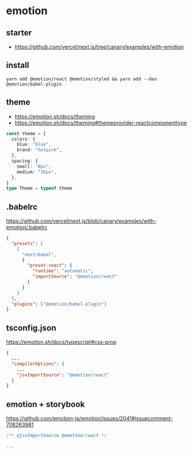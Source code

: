 # emotion
## starter
* https://github.com/vercel/next.js/tree/canary/examples/with-emotion

## install
```shell
yarn add @emotion/react @emotion/styled && yarn add --dev @emotion/babel-plugin
```
## theme
* https://emotion.sh/docs/theming
* https://emotion.sh/docs/theming#themeprovider-reactcomponenttype
```typescript
const theme = {
  colors: {
    blue: "blue",
    brand: "hotpink",
  },
  spacing: {
    small: "8px",
    medium: "16px",
  },
}
type Theme = typeof theme
```

## .babelrc
https://github.com/vercel/next.js/blob/canary/examples/with-emotion/.babelrc
```json
{
  "presets": [
    [
      "next/babel",
      {
        "preset-react": {
          "runtime": "automatic",
          "importSource": "@emotion/react"
        }
      }
    ]
  ],
  "plugins": ["@emotion/babel-plugin"]
}
```

## tsconfig.json
https://emotion.sh/docs/typescript#css-prop
```json
{
  ...
  "compilerOptions": {
    ...
    "jsxImportSource": "@emotion/react"
  }
}
```

## emotion + storybook
https://github.com/emotion-js/emotion/issues/2041#issuecomment-708263981
```typescript
/** @jsxImportSource @emotion/react */

...
```